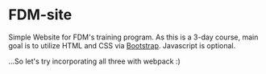 # FDM-site

Simple Website for FDM's training program. As this is a 3-day course, main goal is to utilize HTML and CSS via [Bootstrap](https://getbootstrap.com/). Javascript is optional.

...So let's try incorporating all three with webpack :)
